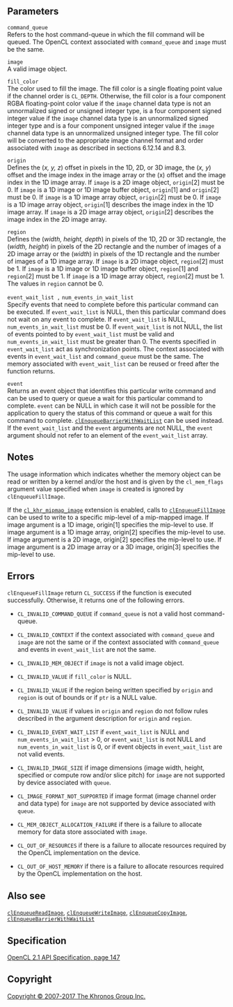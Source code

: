 
## Parameters

`command_queue`  
Refers to the host command-queue in which the fill command will be
queued. The OpenCL context associated with `command_queue` and `image`
must be the same.

`image`  
A valid image object.

`fill_color`  
The color used to fill the image. The fill color is a single floating
point value if the channel order is `CL_DEPTH`. Otherwise, the fill
color is a four component RGBA floating-point color value if the `image`
channel data type is not an unnormalized signed or unsigned integer
type, is a four component signed integer value if the `image` channel
data type is an unnormalized signed integer type and is a four component
unsigned integer value if the `image` channel data type is an
unnormalized unsigned integer type. The fill color will be converted to
the appropriate image channel format and order associated with `image`
as described in sections 6.12.14 and 8.3.

`origin`  
Defines the (*x, y, z*) offset in pixels in the 1D, 2D, or 3D image, the
(*x, y*) offset and the image index in the image array or the (x) offset
and the image index in the 1D image array. If `image` is a 2D image
object, `origin`\[2\] must be 0. If `image` is a 1D image or 1D image
buffer object, `origin`\[1\] and `origin`\[2\] must be 0. If `image` is
a 1D image array object, `origin`\[2\] must be 0. If `image` is a 1D
image array object, `origin`\[1\] describes the image index in the 1D
image array. If `image` is a 2D image array object, `origin`\[2\]
describes the image index in the 2D image array.

`region`  
Defines the (*width, height, depth*) in pixels of the 1D, 2D or 3D
rectangle, the (*width, height*) in pixels of the 2D rectangle and the
number of images of a 2D image array or the (*width*) in pixels of the
1D rectangle and the number of images of a 1D image array. If `image` is
a 2D image object, `region`\[2\] must be 1. If `image` is a 1D image or
1D image buffer object, `region`\[1\] and `region`\[2\] must be 1. If
`image` is a 1D image array object, `region`\[2\] must be 1. The values
in `region` cannot be 0.

`event_wait_list ,` `num_events_in_wait_list`  
Specify events that need to complete before this particular command can
be executed. If `event_wait_list` is NULL, then this particular command
does not wait on any event to complete. If `event_wait_list` is NULL,
`num_events_in_wait_list` must be 0. If `event_wait_list` is not NULL,
the list of events pointed to by `event_wait_list` must be valid and
`num_events_in_wait_list` must be greater than 0. The events specified
in `event_wait_list` act as synchronization points. The context
associated with events in `event_wait_list` and `command_queue` must be
the same. The memory associated with `event_wait_list` can be reused or
freed after the function returns.

`event`  
Returns an event object that identifies this particular write command
and can be used to query or queue a wait for this particular command to
complete. `event` can be NULL in which case it will not be possible for
the application to query the status of this command or queue a wait for
this command to complete.
[`clEnqueueBarrierWithWaitList`](clEnqueueBarrierWithWaitList.html) can
be used instead. If the `event_wait_list` and the `event` arguments are
not NULL, the `event` argument should not refer to an element of the
`event_wait_list` array.

## Notes

The usage information which indicates whether the memory object can be
read or written by a kernel and/or the host and is given by the
`cl_mem_flags` argument value specified when `image` is created is
ignored by `clEnqueueFillImage`.

If the [`cl_khr_mipmap_image`](cl_khr_mipmap_image.html) extension is
enabled, calls to [`clEnqueueFillImage`](#) can be used to write to a
specific mip-level of a mip-mapped image. If image argument is a 1D
image, origin\[1\] specifies the mip-level to use. If image argument is
a 1D image array, origin\[2\] specifies the mip-level to use. If image
argument is a 2D image, origin\[2\] specifies the mip-level to use. If
image argument is a 2D image array or a 3D image, origin\[3\] specifies
the mip-level to use.

## Errors

`clEnqueueFillImage` return `CL_SUCCESS` if the function is executed
successfully. Otherwise, it returns one of the following errors.

-   `CL_INVALID_COMMAND_QUEUE` if `command_queue` is not a valid host
    command-queue.

-   `CL_INVALID_CONTEXT` if the context associated with `command_queue`
    and `image` are not the same or if the context associated with
    `command_queue` and events in `event_wait_list` are not the same.

-   `CL_INVALID_MEM_OBJECT` if `image` is not a valid image object.

-   `CL_INVALID_VALUE` if `fill_color` is NULL.

-   `CL_INVALID_VALUE` if the region being written specified by `origin`
    and `region` is out of bounds or if `ptr` is a NULL value.

-   `CL_INVALID_VALUE` if values in `origin` and `region` do not follow
    rules described in the argument description for `origin` and
    `region`.

-   `CL_INVALID_EVENT_WAIT_LIST` if `event_wait_list` is NULL and
    `num_events_in_wait_list` > 0, or `event_wait_list` is not NULL and
    `num_events_in_wait_list` is 0, or if event objects in
    `event_wait_list` are not valid events.

-   `CL_INVALID_IMAGE_SIZE` if image dimensions (image width, height,
    specified or compute row and/or slice pitch) for `image` are not
    supported by device associated with `queue`.

-   `CL_IMAGE_FORMAT_NOT_SUPPORTED` if image format (image channel order
    and data type) for `image` are not supported by device associated
    with `queue`.

-   `CL_MEM_OBJECT_ALLOCATION_FAILURE` if there is a failure to allocate
    memory for data store associated with `image`.

-   `CL_OUT_OF_RESOURCES` if there is a failure to allocate resources
    required by the OpenCL implementation on the device.

-   `CL_OUT_OF_HOST_MEMORY` if there is a failure to allocate resources
    required by the OpenCL implementation on the host.

## Also see

[`clEnqueueReadImage`](clEnqueueReadImage.html),
[`clEnqueueWriteImage`](clEnqueueWriteImage.html),
[`clEnqueueCopyImage`](clEnqueueCopyImage.html),
[`clEnqueueBarrierWithWaitList`](clEnqueueBarrierWithWaitList.html)

## Specification

[OpenCL 2.1 API Specification, page
147](https://www.khronos.org/registry/cl/specs/opencl-2.1.pdf#page=147)

## Copyright

[Copyright © 2007-2017 The Khronos Group Inc.](copyright.html)
